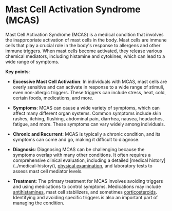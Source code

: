 <!--
source: gpt-3 + jph editing
abbr: MCAS
tags: conditions
-->

# Mast Cell Activation Syndrome (MCAS)

Mast Cell Activation Syndrome (MCAS) is a medical condition that involves the inappropriate activation of mast cells in the body. Mast cells are immune cells that play a crucial role in the body's response to allergens and other immune triggers. When mast cells become activated, they release various chemical mediators, including histamine and cytokines, which can lead to a wide range of symptoms.

**Key points**:

* **Excessive Mast Cell Activation**: In individuals with MCAS, mast cells are overly sensitive and can activate in response to a wide range of stimuli, even non-allergic triggers. These triggers can include stress, heat, cold, certain foods, medications, and more.

* **Symptoms**: MCAS can cause a wide variety of symptoms, which can affect many different organ systems. Common symptoms include skin rashes, itching, flushing, abdominal pain, diarrhea, nausea, headaches, fatigue, and more. These symptoms can vary widely among individuals.

* **Chronic and Recurrent**: MCAS is typically a chronic condition, and its symptoms can come and go, making it difficult to diagnose.

* **Diagnosis**: Diagnosing MCAS can be challenging because the symptoms overlap with many other conditions. It often requires a comprehensive clinical evaluation, including a detailed [medical history](../medical-history/\), [physical examination](../physical-examination/), and laboratory tests to assess mast cell mediator levels.

* **Treatment**: The primary treatment for MCAS involves avoiding triggers and using medications to control symptoms. Medications may include [antihistamines](../antihistamines/), mast cell stabilizers, and sometimes [corticosteroids](../corticosteroids/). Identifying and avoiding specific triggers is also an important part of managing the condition.
